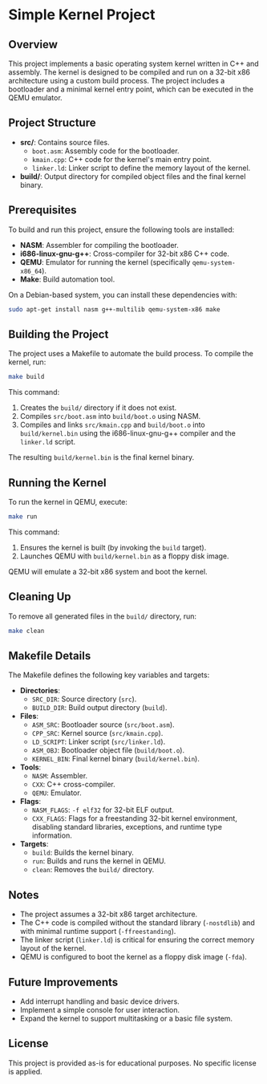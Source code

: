 # Simple Kernel Project

## Overview

This project implements a basic operating system kernel written in C++ and assembly. The kernel is designed to be compiled and run on a 32-bit x86 architecture using a custom build process. The project includes a bootloader and a minimal kernel entry point, which can be executed in the QEMU emulator.

## Project Structure

- **src/**: Contains source files.
  - `boot.asm`: Assembly code for the bootloader.
  - `kmain.cpp`: C++ code for the kernel's main entry point.
  - `linker.ld`: Linker script to define the memory layout of the kernel.
- **build/**: Output directory for compiled object files and the final kernel binary.

## Prerequisites

To build and run this project, ensure the following tools are installed:

- **NASM**: Assembler for compiling the bootloader.
- **i686-linux-gnu-g++**: Cross-compiler for 32-bit x86 C++ code.
- **QEMU**: Emulator for running the kernel (specifically `qemu-system-x86_64`).
- **Make**: Build automation tool.

On a Debian-based system, you can install these dependencies with:

```bash
sudo apt-get install nasm g++-multilib qemu-system-x86 make
```

## Building the Project

The project uses a Makefile to automate the build process. To compile the kernel, run:

```bash
make build
```

This command:

1. Creates the `build/` directory if it does not exist.
2. Compiles `src/boot.asm` into `build/boot.o` using NASM.
3. Compiles and links `src/kmain.cpp` and `build/boot.o` into `build/kernel.bin` using the i686-linux-gnu-g++ compiler and the `linker.ld` script.

The resulting `build/kernel.bin` is the final kernel binary.

## Running the Kernel

To run the kernel in QEMU, execute:

```bash
make run
```

This command:

1. Ensures the kernel is built (by invoking the `build` target).
2. Launches QEMU with `build/kernel.bin` as a floppy disk image.

QEMU will emulate a 32-bit x86 system and boot the kernel.

## Cleaning Up

To remove all generated files in the `build/` directory, run:

```bash
make clean
```

## Makefile Details

The Makefile defines the following key variables and targets:

- **Directories**:
  - `SRC_DIR`: Source directory (`src`).
  - `BUILD_DIR`: Build output directory (`build`).
- **Files**:
  - `ASM_SRC`: Bootloader source (`src/boot.asm`).
  - `CPP_SRC`: Kernel source (`src/kmain.cpp`).
  - `LD_SCRIPT`: Linker script (`src/linker.ld`).
  - `ASM_OBJ`: Bootloader object file (`build/boot.o`).
  - `KERNEL_BIN`: Final kernel binary (`build/kernel.bin`).
- **Tools**:
  - `NASM`: Assembler.
  - `CXX`: C++ cross-compiler.
  - `QEMU`: Emulator.
- **Flags**:
  - `NASM_FLAGS`: `-f elf32` for 32-bit ELF output.
  - `CXX_FLAGS`: Flags for a freestanding 32-bit kernel environment, disabling standard libraries, exceptions, and runtime type information.
- **Targets**:
  - `build`: Builds the kernel binary.
  - `run`: Builds and runs the kernel in QEMU.
  - `clean`: Removes the `build/` directory.

## Notes

- The project assumes a 32-bit x86 target architecture.
- The C++ code is compiled without the standard library (`-nostdlib`) and with minimal runtime support (`-ffreestanding`).
- The linker script (`linker.ld`) is critical for ensuring the correct memory layout of the kernel.
- QEMU is configured to boot the kernel as a floppy disk image (`-fda`).

## Future Improvements

- Add interrupt handling and basic device drivers.
- Implement a simple console for user interaction.
- Expand the kernel to support multitasking or a basic file system.

## License

This project is provided as-is for educational purposes. No specific license is applied.
